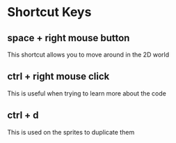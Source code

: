 # Shortcut Keys

## space + right mouse button

This shortcut allows you to move around in the 2D world

## ctrl + right mouse click

This is useful when trying to learn more about the code

## ctrl + d

This is used on the sprites to duplicate them

## 